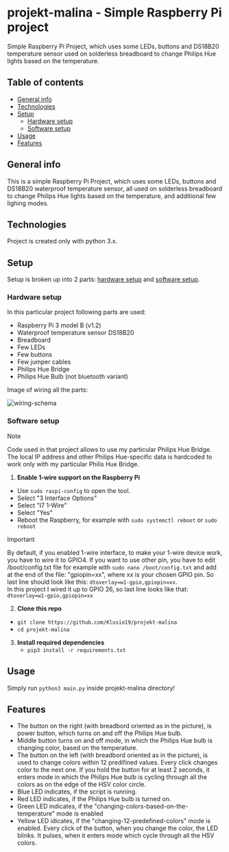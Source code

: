 # projekt-malina - Simple Raspberry Pi project
Simple Raspberry Pi Project, which uses some LEDs, buttons and DS18B20 temperature sensor used on solderless breadboard to change Philips Hue lights based on the temperature.

## Table of contents
* [General info](#general-info)
* [Technologies](#technologies)
* [Setup](#setup)
  * [Hardware setup](#hardware-setup)
  * [Software setup](#software-setup)
* [Usage](#usage)
* [Features](#features)

## General info
This is a simple Raspberry Pi Project, which uses some LEDs, buttons and DS18B20 waterproof temperature sensor, all used on solderless breadboard to change Philips Hue lights based on the temperature, and additional few lighing modes.

## Technologies
Project is created only with python 3.x.

## Setup
Setup is broken up into 2 parts: [hardware setup](#hardware-setup) and [software setup](#software-setup).

### Hardware setup
In this particular project following parts are used:
* Raspberry Pi 3 model B (v1.2)
* Waterproof temperature sensor DS18B20
* Breadboard
* Few LEDs
* Few buttons
* Few jumper cables
* Philips Hue Bridge
* Philips Hue Bulb (not bluetooth variant)

Image of wiring all the parts:

![wiring-schema](https://github.com/Klusio19/projekt-malina/assets/96704102/50f5343e-3722-417f-9533-195223ce88eb)

### Software setup
> [!NOTE]  
> Code used in that project allows to use my particular Philips Hue Bridge. The local IP address and other Philips Hue-specific data is hardcoded to work only with my particular Philis Hue Bridge.
1. **Enable 1-wire support on the Raspberry Pi**
  + Use `sudo raspi-config` to open the tool.
  + Select "3 Interface Options"
  + Select "I7 1-Wire"
  + Select "Yes"
  + Reboot the Raspberry, for example with `sudo systemctl reboot` or `sudo reboot`
> [!IMPORTANT]
> By default, if you enabled 1-wire interface, to make your 1-wire device work, you have to wire it to GPIO4. If you want to use other pin, you have to edit /boot/config.txt file for example with `sudo nano /boot/config.txt` and add at the end of the file: "gpiopin=xx", where xx is your chosen GPIO pin. So last line should look like this: `dtoverlay=w1-gpio,gpiopin=xx`.\
> In this project I wired it up to GPIO 26, so last line looks like that: `dtoverlay=w1-gpio,gpiopin=xx`
2. **Clone this repo**
  + `git clone https://github.com/Klusio19/projekt-malina`
  + `cd projekt-malina`
3. **Install required dependencies**
    + `pip3 install -r requirements.txt`

## Usage
Simply run `python3 main.py` inside projekt-malina directory!

## Features
+ The button on the right (with breadbord oriented as in the picture), is power button, which turns on and off the Philips Hue bulb.
+ Middle button turns on and off mode, in which the Philips Hue bulb is changing color, based on the temperature.
+ The button on the left (with breadbord oriented as in the picture), is used to change colors within 12 predifined values. Every click changes color to the next one. If you hold the button for at least 2 seconds, it enters mode in which the Philips Hue bulb is cycling through all the colors as on the edge of the HSV color circle.
+ Blue LED indicates, if the script is running.
+ Red LED indicates, if the Philips Hue bulb is turned on.
+ Green LED indicates, if the "changing-colors-based-on-the-temperature" mode is enabled
+ Yellow LED idicates, if the "changing-12-predefined-colors" mode is enabled. Every click of the button, when you change the color, the LED blinks. It pulses, when it enters mode which cycle through all the HSV colors.

